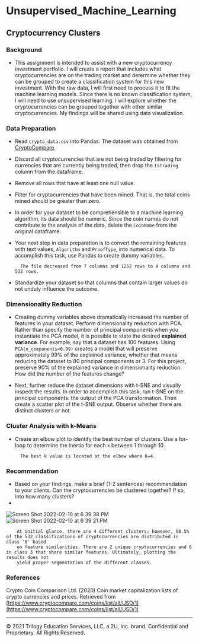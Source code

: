 # Unsupervised_Machine_Learning

## Cryptocurrency Clusters

### Background

* This assignment is intended to assist with a new cryptocurrency investment portfolio. I will create a report that 
includes what cryptocurrencies are on the trading market and determine whether they can be grouped to create a classification 
system for this new investment. With the raw data, I will first need to process it to fit the machine learning models. Since 
there is no known classification system, I will need to use unsupervised learning. I will explore whether the cryptocurrencies 
can be grouped together with other similar cryptocurrencies. My findings will be shared using data visualization.


### Data Preparation

* Read `crypto_data.csv` into Pandas. The dataset was obtained from [CryptoCompare](https://min-api.cryptocompare.com/data/all/coinlist).

* Discard all cryptocurrencies that are not being traded by filtering for currencies that are currently being traded, then
 drop the `IsTrading` column from the dataframe.

* Remove all rows that have at least one null value.

* Filter for cryptocurrencies that have been mined. That is, the total coins mined should be greater than zero.

* In order for your dataset to be comprehensible to a machine learning algorithm, its data should be numeric. Since the coin names do not 
contribute to the analysis of the data, delete the `CoinName` from the original dataframe.

* Your next step in data preparation is to convert the remaining features with text values, `Algorithm` and `ProofType`, into numerical 
data. To accomplish this task, use Pandas to create dummy variables. 

        The file decreased from 7 columns and 1252 rows to 4 columns and 532 rows. 

* Standardize your dataset so that columns that contain larger values do not unduly influence the outcome.

### Dimensionality Reduction

* Creating dummy variables above dramatically increased the number of features in your dataset. Perform dimensionality reduction with PCA. Rather than specify the number of principal components when you instantiate the PCA model, it is possible to state the desired **explained variance**. For example, say that a dataset has 100 features. Using `PCA(n_components=0.99)` creates a model that will preserve approximately 99% of the explained variance, whether that means reducing the dataset to 80 principal components or 3. For this project, preserve 90% of the explained variance in dimensionality reduction. How did the number of the features change?

* Next, further reduce the dataset dimensions with t-SNE and visually inspect the results. In order to accomplish this task, run t-SNE on the principal components: the output of the PCA transformation. Then create a scatter plot of the t-SNE output. Observe whether there are distinct clusters or not.

### Cluster Analysis with k-Means

* Create an elbow plot to identify the best number of clusters. Use a for-loop to determine the inertia for each `k` between 1 through 10. 

        The best k value is located at the elbow where K=4.

### Recommendation

* Based on your findings, make a brief (1-2 sentences) recommendation to your clients. Can the cryptocurrencies be clustered together? If so, into how many clusters?
*  
![Screen Shot 2022-02-10 at 6 39 38 PM](https://user-images.githubusercontent.com/89491352/153515445-d29dd084-ddda-4c61-89f1-05cfd4b51e56.png)        
![Screen Shot 2022-02-10 at 6 39 21 PM](https://user-images.githubusercontent.com/89491352/153515413-6435c907-84e1-4975-9616-013eec56230f.png)

        
        At initial glance, there are 4 different clusters; however, 98.5% of the 532 classifications of cryptocurrencies are distributed in class '0' based 
        on feature similarities. There are 2 unique cryptocurrencies and 6 in class 3 that share similar features. Ultimately, plotting the results does not
        yield proper segmentation of the different classes. 

### References

Crypto Coin Comparison Ltd. (2020) Coin market capitalization lists of crypto currencies and prices. Retrieved from [https://www.cryptocompare.com/coins/list/all/USD/1](https://www.cryptocompare.com/coins/list/all/USD/1)

- - -

© 2021 Trilogy Education Services, LLC, a 2U, Inc. brand. Confidential and Proprietary. All Rights Reserved.

